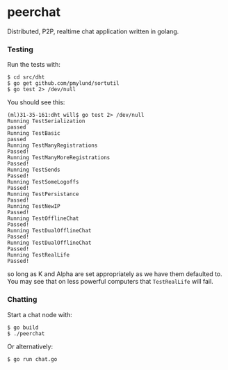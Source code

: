 peerchat
=====

Distributed, P2P, realtime chat application written in golang. 

### Testing

Run the tests with:

	$ cd src/dht
	$ go get github.com/pmylund/sortutil
	$ go test 2> /dev/null
	
You should see this:

	(ml)31-35-161:dht will$ go test 2> /dev/null
	Running TestSerialization
	passed
	Running TestBasic
	passed
	Running TestManyRegistrations
	Passed!
	Running TestManyMoreRegistrations
	Passed!
	Running TestSends
	Passed!
	Running TestSomeLogoffs
	Passed!
	Running TestPersistance
	Passed!
	Running TestNewIP
	Passed!
	Running TestOfflineChat
	Passed!
	Running TestDualOfflineChat
	Passed!
	Running TestDualOfflineChat
	Passed!
	Running TestRealLife
	Passed!
	
so long as K and Alpha are set appropriately as we have them defaulted to. You may see that on less powerful computers that `TestRealLife` will fail. 

### Chatting
	
Start a chat node with:

	$ go build
	$ ./peerchat
	
Or alternatively:

	$ go run chat.go
	


